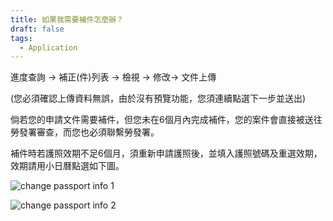 ```yaml
---
title: 如果我需要補件怎麼辦？
draft: false
tags:
  - Application
---
```

進度查詢 → 補正(件)列表 → 檢視 → 修改→ 文件上傳

(您必須確認上傳資料無誤，由於沒有預覽功能，您須連續點選下一步並送出)

倘若您的申請文件需要補件，但您未在6個月內完成補件，您的案件會直接被送往勞發署審查，而您也必須聯繫勞發署。

補件時若護照效期不足6個月，須重新申請護照後，並填入護照號碼及重選效期，效期請用小日曆點選如下圖。

![change passport info 1](/cms-uploads/change-passport-info-2.png "change passport info 1")

![change passport info 2](/cms-uploads/change-passport-info1.png "change passport info 2")